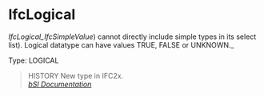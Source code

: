 IfcLogical
==========
_IfcLogical_IfcSimpleValue_) cannot directly include simple types in its
select list). Logical datatype can have values TRUE, FALSE or UNKNOWN._  
  
Type: LOGICAL  
  
> HISTORY  New type in IFC2x.  
[ _bSI
Documentation_](https://standards.buildingsmart.org/IFC/DEV/IFC4_2/FINAL/HTML/schema/ifcmeasureresource/lexical/ifclogical.htm)


